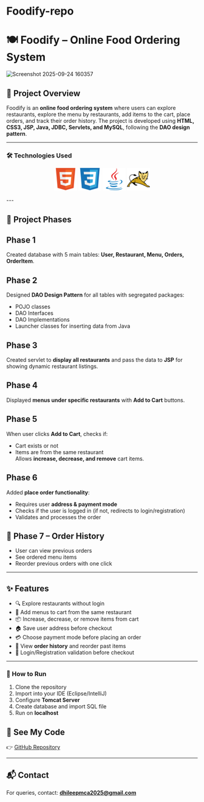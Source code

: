 #  Foodify-repo  


# 🍽️ Foodify – Online Food Ordering System

<img width="100" height="100" alt="Screenshot 2025-09-24 160357" src="https://github.com/user-attachments/assets/8c4f1b55-5124-424d-a611-00a080007de4" />

## 📌 Project Overview

Foodify is an **online food ordering system** where users can explore restaurants, explore the menu by restaurants, add items to the cart, place orders, and track their order history.
The project is developed using **HTML, CSS3, JSP, Java, JDBC, Servlets, and MySQL**, following the **DAO design pattern**.

---
### 🛠️ Technologies Used

<p align="center">
  <img src="https://raw.githubusercontent.com/devicons/devicon/master/icons/html5/html5-original.svg" alt="HTML5" width="60" height="60"/>
  <img src="https://raw.githubusercontent.com/devicons/devicon/master/icons/css3/css3-original.svg" alt="CSS3" width="60" height="60"/>
  <img src="https://raw.githubusercontent.com/devicons/devicon/master/icons/java/java-original.svg" alt="Java" width="60" height="60"/>
  <img src="https://raw.githubusercontent.com/devicons/devicon/master/icons/tomcat/tomcat-original.svg" alt="Tomcat" width="60" height="60"/>
</p>
---

## 📂 Project Phases

## Phase 1
Created database with 5 main tables: **User, Restaurant, Menu, Orders, OrderItem**.

## Phase 2
Designed **DAO Design Pattern** for all tables with segregated packages:

- POJO classes  
- DAO Interfaces  
- DAO Implementations  
- Launcher classes for inserting data from Java  

## Phase 3
Created servlet to **display all restaurants** and pass the data to **JSP** for showing dynamic restaurant listings.

## Phase 4
Displayed **menus under specific restaurants** with **Add to Cart** buttons.

## Phase 5
When user clicks **Add to Cart**, checks if:

- Cart exists or not  
- Items are from the same restaurant  
  Allows **increase, decrease, and remove** cart items.  

## Phase 6
Added **place order functionality**:

- Requires user **address & payment mode**  
- Checks if the user is logged in (if not, redirects to login/registration)  
- Validates and processes the order
 
## 📂 Phase 7 – Order History

* User can view previous orders
* See ordered menu items
* Reorder previous orders with one click
---

## ✨ Features

* 🔍 Explore restaurants without login
* 🛒 Add menus to cart from the same restaurant
* 📦 Increase, decrease, or remove items from cart
* 🏠 Save user address before checkout
* 💳 Choose payment mode before placing an order
* 📜 View **order history** and reorder past items
* 🔐 Login/Registration validation before checkout

---

### 🚀 How to Run

1. Clone the repository
2. Import into your IDE (Eclipse/IntelliJ)
3. Configure **Tomcat Server**
4. Create database and import SQL file
5. Run on **localhost**




## 🔗 See My Code

👉 [GitHub Repository](https://github.com/jayakanthDeveloper/Foodify)

---

## 📬 Contact

For queries, contact: **[dhileepmca2025@gmail.com](mailto:dhileepmca2025@gmail.com)**
